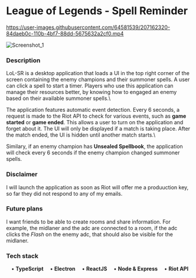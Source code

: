# League of Legends - Spell Reminder

https://user-images.githubusercontent.com/64581539/207162320-84daeb0c-110b-4bf7-88dd-5675632a2cf0.mp4

![Screenshot_1](https://user-images.githubusercontent.com/64581539/207162787-3292aaa8-091c-439f-8732-beecb0622f69.png)

### Description ###
LoL-SR is a desktop application that loads a UI in the top right corner of the screen containing 
the enemy champions and their summoner spells. A user can click a spell to start a timer. Players 
who use this application can manage their resources better, by knowing how to engaged an enemy 
based on their available summoner spells.\

The application features automatic event detection. Every 6 seconds, a request is made to the Riot
API to check for various events, such as **game started** or **game ended**. This allows a user to
turn on the application and forget about it. The UI will only be displayed if a match is taking 
place. After the match ended, the UI is hidden until another match starts.\\

Similary, if an enemy champion has **Unsealed Spellbook**, the application will check every 6 seconds
if the enemy champion changed summoner spells.

### Disclaimer ###

I will launch the application as soon as Riot will offer me a produuction key, so far they did not 
respond to any of my emails.

### Future plans ###

I want friends to be able to create rooms and share information. For example, the midlaner and the 
adc are connected to a room, if the adc clicks the *Flash* on the enemy adc, that should also be 
visible for the midlaner.

### Tech stack ###

&emsp;• **TypeScript**
&emsp;• **Electron**
&emsp;• **ReactJS**
&emsp;• **Node & Express**
&emsp;• **Riot API**
